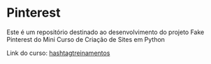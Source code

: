 # Pinterest
Este é um repositório destinado ao desenvolvimento do projeto Fake Pinterest do Mini Curso de Criação de Sites em Python 

Link do curso: [hashtagtreinamentos](https://blp.hashtagtreinamentos.com/python/minicurso/criacao-sites-python)
